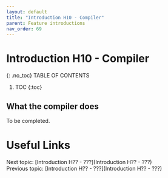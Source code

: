 ```yaml
---
layout: default
title: "Introduction H10 - Compiler"
parent: Feature introductions
nav_order: 69
---
```


# Introduction H10 - Compiler
{: .no_toc}
TABLE OF CONTENTS 
1. TOC
{:toc}  

## What the compiler does
To be completed.  
  


# Useful Links
Next topic: [Introduction H?? - ???](Introduction H?? - ???)  
Previous topic: [Introduction H?? - ???](Introduction H?? - ???)  

